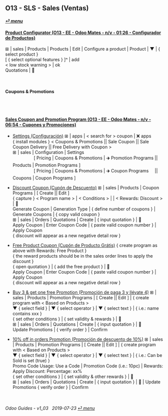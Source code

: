 ## O13 - SLS - Sales (Ventas)
#### [_&#x23CE; menu_](/o13/ee/o13-ee-guides_menu.md)  

#### [Product Configurator (O13 - EE - Odoo Mates - n/v - 01:26 - Configurador de Productos)](https://youtube.com/embed/W9Ncu2mwqHQ?autoplay=1&start=0&end=0&rel=0)
&#x229E; | sales | Products | Products | Edit | Configure a product | Product | &#x25BC; | { select product }  
\[ { select optional features } \]&#x207F; | add  
\< low stock warning \> | ok  
Quotations | &#x1F4BE;

<br>

#### Coupons & Promotions

<br><br>
#### [Sales Coupon and Promotion Program (O13 - EE - Odoo Mates - n/v - 06:54 - Cupones y Promociones)](https://youtube.com/embed/W9Ncu2mwqHQ?autoplay=1&start=0&end=0&rel=0)

- [Settings (Configuración)](https://youtube.com/embed/W9Ncu2mwqHQ?autoplay=1&start=0&end=31&rel=0)
&#x229E; | apps | \< search for \> coupon | &#x274C; apps  
{ install modules } \< Coupons & Promotions || Sale Coupon || Sale Coupon Delivery || Free Delivery with Coupon \>  
&#x229E; | sales | Configuration | Settings  
&nbsp;&nbsp;&nbsp;&nbsp;&nbsp;&nbsp;&nbsp;&nbsp;&nbsp;&nbsp;&nbsp;&nbsp;&nbsp;&nbsp;&nbsp;&nbsp;&nbsp;\[ Pricing | Coupons & Promotions | &#x1F872; Promotion Programs || Products | Promotion Programs \]  
&nbsp;&nbsp;&nbsp;&nbsp;&nbsp;&nbsp;&nbsp;&nbsp;&nbsp;&nbsp;&nbsp;&nbsp;&nbsp;&nbsp;&nbsp;&nbsp;&nbsp;\[ Pricing | Coupons & Promotions | &#x1F872; Coupon Programs &nbsp;&nbsp;&nbsp; || Coupons | Coupon Programs \]  

- [Discount Coupon (Cupón de Descuento)](https://youtube.com/embed/W9Ncu2mwqHQ?autoplay=1&start=31&end=2m7s&rel=0)
&#x229E; | sales | Products | Coupon Programs | \[ Create || Edit \]  
{ capture } < Program name > | < Conditions > | <Validity > | < Rewards: Discount > | &#x1F4BE;  
Generate Coupon | Generation Type | { define number of coupons } | Generate Coupons | { copy valid coupon }  
&#x229E; | sales | Orders | Quotations | Create | { input quotation } | &#x1F4BE;  
Apply Coupon | Enter Coupon Code | { paste valid coupon number } | Apply Coupon   
{ discount will appear as a new negative detail row }

- [Free Product Coupon (Cupón de Producto Grátis)](https://youtube.com/embed/W9Ncu2mwqHQ?autoplay=1&start=2m7s&end=3m48s&rel=0)
{ create program as above with Rewards: Free Product }  
{ the reward products should be in the sales order lines to apply the discount }  
{ open quotation } | { add the free product } | &#x1F4BE;  
Apply Coupon | Enter Coupon Code | { paste valid coupon number } | Apply Coupon   
{ discount will appear as a new negative detail row }

- [Buy 3 & get one free Promotion (Promoción de paga 3 y llévate 4)](https://youtube.com/embed/W9Ncu2mwqHQ?autoplay=1&start=3m48s&end=5m20s&rel=0)
&#x229E; | sales | Products | Promotion Programs | \[ Create || Edit \] | { create program with < Based on Products >  
&#x25BC; { select field } | &#x25BC; { select operator } | &#x25BC; { select text } | { i.e.: name contains xxx }  
{ set other conditions } | { set validity & rewards } | &#x1F4BE;  
&#x229E; | sales | Orders | Quotations | Create | { input quotation } | &#x1F4BE;  
Update Promotions | { verify order } | Confirm   

- [10% off in orders Promotion (Promoción de descuento de 10%)](https://youtube.com/embed/W9Ncu2mwqHQ?autoplay=1&start=5m20s&end=0&rel=0)
&#x229E; | sales | Products | Promotion Programs | \[ Create || Edit \] | { create program with < Based on Products >  
&#x25BC; { select field } | &#x25BC; { select operator } | &#x25BC; { select text } | { i.e.: Can be Sold is set (true) }  
Promo Code Usage: Use a Code | Promotion Code (i.e.: 10pc) | Rewards: Apply Discount: Percentage: xx%  
{ set other conditions } | { set validity & other rewards } | &#x1F4BE;  
&#x229E; | sales | Orders | Quotations | Create | { input quotation } | &#x1F4BE; | Update Promotions { verify order } | Confirm   

<br>

###### Odoo Guides - v1_03 &nbsp; 2019-07-23  [_&#x23CE; menu_](/o13/ee/o13-ee-guides_menu.md)  
